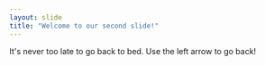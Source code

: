 ```yaml
---
layout: slide
title: "Welcome to our second slide!"
---
```

It's never too late to go back to bed.
Use the left arrow to go back!
